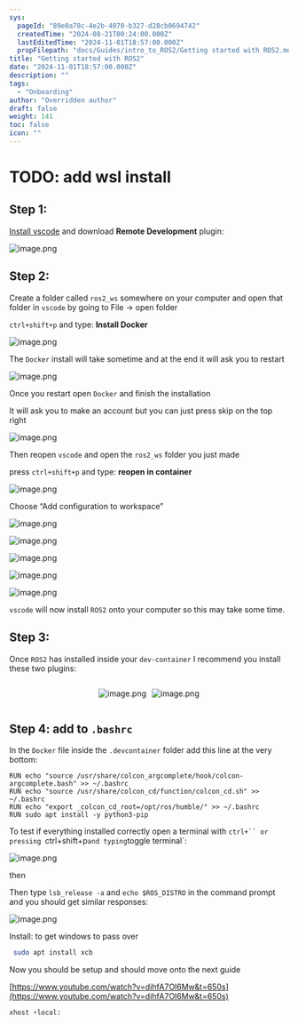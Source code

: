 ```yaml
---
sys:
  pageId: "89e0a78c-4e2b-4070-b327-d28cb0694742"
  createdTime: "2024-08-21T00:24:00.000Z"
  lastEditedTime: "2024-11-01T18:57:00.000Z"
  propFilepath: "docs/Guides/intro_to_ROS2/Getting started with ROS2.md"
title: "Getting started with ROS2"
date: "2024-11-01T18:57:00.000Z"
description: ""
tags:
  - "Onboarding"
author: "Overridden author"
draft: false
weight: 141
toc: false
icon: ""
---
```


# TODO: add wsl install

## Step 1:

[Install vscode](https://code.visualstudio.com/download) and download **Remote Development** plugin:

![image.png](https://prod-files-secure.s3.us-west-2.amazonaws.com/d518164a-d88e-44d1-a4ee-3adb3bd8bce0/efb52993-1881-4a40-b95e-6f020334f022/image.png?X-Amz-Algorithm=AWS4-HMAC-SHA256&X-Amz-Content-Sha256=UNSIGNED-PAYLOAD&X-Amz-Credential=ASIAZI2LB4667BCGRUJK%2F20250307%2Fus-west-2%2Fs3%2Faws4_request&X-Amz-Date=20250307T061135Z&X-Amz-Expires=3600&X-Amz-Security-Token=IQoJb3JpZ2luX2VjEPb%2F%2F%2F%2F%2F%2F%2F%2F%2F%2FwEaCXVzLXdlc3QtMiJIMEYCIQCDcneHxQx224Zuiwtw%2Fci9lK1jijnXsX95%2F4vhHVfOlQIhANbkof50n%2BF65w7cNCeUOEqWu4YfcYNtwoTuykpLfvGiKv8DCD8QABoMNjM3NDIzMTgzODA1Igxtgbd4ZxgEBE7nUvsq3APYGndWJi%2F%2F3U80OzKEw54RGX99YW%2FsYEBo9RlwM4aW6XmK79yRBDwZCTdZGHy6xYiipkd4RNibalilOLP8X3aEA2d6Gm867K0FUYVo9fZWgc5y%2FPfxo%2B3E2Xg0DfLUqUMC5LuHByAEvk2uGObmqeM19ZvP3%2BeX7bSNMNjklNcTIB1U0g9QR%2Bzpy%2BEZMXTbHJqCanK6XrL616BYWHV%2BThBjblsuwCHD5z2pnTm3%2FSJxjOAhuYU44bt3R1M9GbRMQ58o0Sa0pUWJdLLt8TqKDspcO0HvQ%2FGwNYFz7dBZqiCGu%2FlueSUCewm7TUolYrAQTRsBRoVdMvxqMpH7%2B2Yhy3q2QOB2c0UDm48TefkDQAvXdLbGxLOI1vcfohmnuTlu51YfcVr8fma%2FZT4ERxeBgHZ40uDgnoLiCDBgQWR%2BAeWDMY1O8Nfs5YGIQ6j1rPQaCjRqWh0y%2FeIH1ge34uKjykUkWYB0RtAqnvlHjEltM9W06dC19ZRQR6IguawfreMNJASLMH5sLhfLf2qblW07OnCiv1P0uZr6ScVc4xPjgVSjgnKA%2BHGL5EjxoVdQam88Gbpv9cBNgvhGq5QMJ4Lo09NUrB6LxWThnKCgDt3ODGaycRcImjVZa0DZZ4YWLTD5hqq%2BBjqkAVZRhQ2eDZ%2BexyXI3Ar4A8HuguVTB4f%2BaTFHl5vKnZ5HVBgYMwab0swEWZxvBEA7OVoqlVJAON5GyqDpO0%2BzmHZ3AJ%2BKNzfKNnlcj3ue489IqfVM7fHrzyToPKemsL6EdF%2FrQYhILwOLmH%2BU7podynwfYqp0XSWw%2FD3hesPFH31WnEhuyk0BpqO0XnKfyjjgCtBw6kDu2zh%2FaitcQKh528eP%2Bf0I&X-Amz-Signature=4de4fcc9ee4a368558afc814a6f387178c9d32f657dd7226e321aa876fd45903&X-Amz-SignedHeaders=host&x-id=GetObject)

## Step 2:

Create a folder called `ros2_ws` somewhere on your computer and open that folder in `vscode` by going to File → open folder 

`ctrl+shift+p` and type: **Install Docker**

![image.png](https://prod-files-secure.s3.us-west-2.amazonaws.com/d518164a-d88e-44d1-a4ee-3adb3bd8bce0/2269dc0e-1cd5-47ff-bceb-c04ad9b2eab0/image.png?X-Amz-Algorithm=AWS4-HMAC-SHA256&X-Amz-Content-Sha256=UNSIGNED-PAYLOAD&X-Amz-Credential=ASIAZI2LB4667BCGRUJK%2F20250307%2Fus-west-2%2Fs3%2Faws4_request&X-Amz-Date=20250307T061135Z&X-Amz-Expires=3600&X-Amz-Security-Token=IQoJb3JpZ2luX2VjEPb%2F%2F%2F%2F%2F%2F%2F%2F%2F%2FwEaCXVzLXdlc3QtMiJIMEYCIQCDcneHxQx224Zuiwtw%2Fci9lK1jijnXsX95%2F4vhHVfOlQIhANbkof50n%2BF65w7cNCeUOEqWu4YfcYNtwoTuykpLfvGiKv8DCD8QABoMNjM3NDIzMTgzODA1Igxtgbd4ZxgEBE7nUvsq3APYGndWJi%2F%2F3U80OzKEw54RGX99YW%2FsYEBo9RlwM4aW6XmK79yRBDwZCTdZGHy6xYiipkd4RNibalilOLP8X3aEA2d6Gm867K0FUYVo9fZWgc5y%2FPfxo%2B3E2Xg0DfLUqUMC5LuHByAEvk2uGObmqeM19ZvP3%2BeX7bSNMNjklNcTIB1U0g9QR%2Bzpy%2BEZMXTbHJqCanK6XrL616BYWHV%2BThBjblsuwCHD5z2pnTm3%2FSJxjOAhuYU44bt3R1M9GbRMQ58o0Sa0pUWJdLLt8TqKDspcO0HvQ%2FGwNYFz7dBZqiCGu%2FlueSUCewm7TUolYrAQTRsBRoVdMvxqMpH7%2B2Yhy3q2QOB2c0UDm48TefkDQAvXdLbGxLOI1vcfohmnuTlu51YfcVr8fma%2FZT4ERxeBgHZ40uDgnoLiCDBgQWR%2BAeWDMY1O8Nfs5YGIQ6j1rPQaCjRqWh0y%2FeIH1ge34uKjykUkWYB0RtAqnvlHjEltM9W06dC19ZRQR6IguawfreMNJASLMH5sLhfLf2qblW07OnCiv1P0uZr6ScVc4xPjgVSjgnKA%2BHGL5EjxoVdQam88Gbpv9cBNgvhGq5QMJ4Lo09NUrB6LxWThnKCgDt3ODGaycRcImjVZa0DZZ4YWLTD5hqq%2BBjqkAVZRhQ2eDZ%2BexyXI3Ar4A8HuguVTB4f%2BaTFHl5vKnZ5HVBgYMwab0swEWZxvBEA7OVoqlVJAON5GyqDpO0%2BzmHZ3AJ%2BKNzfKNnlcj3ue489IqfVM7fHrzyToPKemsL6EdF%2FrQYhILwOLmH%2BU7podynwfYqp0XSWw%2FD3hesPFH31WnEhuyk0BpqO0XnKfyjjgCtBw6kDu2zh%2FaitcQKh528eP%2Bf0I&X-Amz-Signature=4ef075fc82b1f3b01d85f63bcd68c9a21cf88df876d51dba4dee1f8e1c71f6df&X-Amz-SignedHeaders=host&x-id=GetObject)

The `Docker` install will take sometime and at the end it will ask you to restart

![image.png](https://prod-files-secure.s3.us-west-2.amazonaws.com/d518164a-d88e-44d1-a4ee-3adb3bd8bce0/ed233f78-be33-4b1f-b89c-9c346c0e961e/image.png?X-Amz-Algorithm=AWS4-HMAC-SHA256&X-Amz-Content-Sha256=UNSIGNED-PAYLOAD&X-Amz-Credential=ASIAZI2LB4667BCGRUJK%2F20250307%2Fus-west-2%2Fs3%2Faws4_request&X-Amz-Date=20250307T061135Z&X-Amz-Expires=3600&X-Amz-Security-Token=IQoJb3JpZ2luX2VjEPb%2F%2F%2F%2F%2F%2F%2F%2F%2F%2FwEaCXVzLXdlc3QtMiJIMEYCIQCDcneHxQx224Zuiwtw%2Fci9lK1jijnXsX95%2F4vhHVfOlQIhANbkof50n%2BF65w7cNCeUOEqWu4YfcYNtwoTuykpLfvGiKv8DCD8QABoMNjM3NDIzMTgzODA1Igxtgbd4ZxgEBE7nUvsq3APYGndWJi%2F%2F3U80OzKEw54RGX99YW%2FsYEBo9RlwM4aW6XmK79yRBDwZCTdZGHy6xYiipkd4RNibalilOLP8X3aEA2d6Gm867K0FUYVo9fZWgc5y%2FPfxo%2B3E2Xg0DfLUqUMC5LuHByAEvk2uGObmqeM19ZvP3%2BeX7bSNMNjklNcTIB1U0g9QR%2Bzpy%2BEZMXTbHJqCanK6XrL616BYWHV%2BThBjblsuwCHD5z2pnTm3%2FSJxjOAhuYU44bt3R1M9GbRMQ58o0Sa0pUWJdLLt8TqKDspcO0HvQ%2FGwNYFz7dBZqiCGu%2FlueSUCewm7TUolYrAQTRsBRoVdMvxqMpH7%2B2Yhy3q2QOB2c0UDm48TefkDQAvXdLbGxLOI1vcfohmnuTlu51YfcVr8fma%2FZT4ERxeBgHZ40uDgnoLiCDBgQWR%2BAeWDMY1O8Nfs5YGIQ6j1rPQaCjRqWh0y%2FeIH1ge34uKjykUkWYB0RtAqnvlHjEltM9W06dC19ZRQR6IguawfreMNJASLMH5sLhfLf2qblW07OnCiv1P0uZr6ScVc4xPjgVSjgnKA%2BHGL5EjxoVdQam88Gbpv9cBNgvhGq5QMJ4Lo09NUrB6LxWThnKCgDt3ODGaycRcImjVZa0DZZ4YWLTD5hqq%2BBjqkAVZRhQ2eDZ%2BexyXI3Ar4A8HuguVTB4f%2BaTFHl5vKnZ5HVBgYMwab0swEWZxvBEA7OVoqlVJAON5GyqDpO0%2BzmHZ3AJ%2BKNzfKNnlcj3ue489IqfVM7fHrzyToPKemsL6EdF%2FrQYhILwOLmH%2BU7podynwfYqp0XSWw%2FD3hesPFH31WnEhuyk0BpqO0XnKfyjjgCtBw6kDu2zh%2FaitcQKh528eP%2Bf0I&X-Amz-Signature=f93cd0959dfe4be24b85da90847ec5ac39e1be46113ce50c74b77445e31a082c&X-Amz-SignedHeaders=host&x-id=GetObject)

Once you restart open `Docker` and finish the installation

It will ask you to make an account but you can just press skip on the top right

![image.png](https://prod-files-secure.s3.us-west-2.amazonaws.com/d518164a-d88e-44d1-a4ee-3adb3bd8bce0/21010ad9-1659-4fd9-9f59-9932a09b2a3d/image.png?X-Amz-Algorithm=AWS4-HMAC-SHA256&X-Amz-Content-Sha256=UNSIGNED-PAYLOAD&X-Amz-Credential=ASIAZI2LB4667BCGRUJK%2F20250307%2Fus-west-2%2Fs3%2Faws4_request&X-Amz-Date=20250307T061135Z&X-Amz-Expires=3600&X-Amz-Security-Token=IQoJb3JpZ2luX2VjEPb%2F%2F%2F%2F%2F%2F%2F%2F%2F%2FwEaCXVzLXdlc3QtMiJIMEYCIQCDcneHxQx224Zuiwtw%2Fci9lK1jijnXsX95%2F4vhHVfOlQIhANbkof50n%2BF65w7cNCeUOEqWu4YfcYNtwoTuykpLfvGiKv8DCD8QABoMNjM3NDIzMTgzODA1Igxtgbd4ZxgEBE7nUvsq3APYGndWJi%2F%2F3U80OzKEw54RGX99YW%2FsYEBo9RlwM4aW6XmK79yRBDwZCTdZGHy6xYiipkd4RNibalilOLP8X3aEA2d6Gm867K0FUYVo9fZWgc5y%2FPfxo%2B3E2Xg0DfLUqUMC5LuHByAEvk2uGObmqeM19ZvP3%2BeX7bSNMNjklNcTIB1U0g9QR%2Bzpy%2BEZMXTbHJqCanK6XrL616BYWHV%2BThBjblsuwCHD5z2pnTm3%2FSJxjOAhuYU44bt3R1M9GbRMQ58o0Sa0pUWJdLLt8TqKDspcO0HvQ%2FGwNYFz7dBZqiCGu%2FlueSUCewm7TUolYrAQTRsBRoVdMvxqMpH7%2B2Yhy3q2QOB2c0UDm48TefkDQAvXdLbGxLOI1vcfohmnuTlu51YfcVr8fma%2FZT4ERxeBgHZ40uDgnoLiCDBgQWR%2BAeWDMY1O8Nfs5YGIQ6j1rPQaCjRqWh0y%2FeIH1ge34uKjykUkWYB0RtAqnvlHjEltM9W06dC19ZRQR6IguawfreMNJASLMH5sLhfLf2qblW07OnCiv1P0uZr6ScVc4xPjgVSjgnKA%2BHGL5EjxoVdQam88Gbpv9cBNgvhGq5QMJ4Lo09NUrB6LxWThnKCgDt3ODGaycRcImjVZa0DZZ4YWLTD5hqq%2BBjqkAVZRhQ2eDZ%2BexyXI3Ar4A8HuguVTB4f%2BaTFHl5vKnZ5HVBgYMwab0swEWZxvBEA7OVoqlVJAON5GyqDpO0%2BzmHZ3AJ%2BKNzfKNnlcj3ue489IqfVM7fHrzyToPKemsL6EdF%2FrQYhILwOLmH%2BU7podynwfYqp0XSWw%2FD3hesPFH31WnEhuyk0BpqO0XnKfyjjgCtBw6kDu2zh%2FaitcQKh528eP%2Bf0I&X-Amz-Signature=94ed74046fd275c86486fefb4355d7d63087537f21fe6f160c31ff6ddfc57360&X-Amz-SignedHeaders=host&x-id=GetObject)

Then reopen `vscode` and open the `ros2_ws` folder you just made

press `ctrl+shift+p` and type: **reopen in container**

![image.png](https://prod-files-secure.s3.us-west-2.amazonaws.com/d518164a-d88e-44d1-a4ee-3adb3bd8bce0/4e93b8c2-41ad-488c-8095-c74205196118/image.png?X-Amz-Algorithm=AWS4-HMAC-SHA256&X-Amz-Content-Sha256=UNSIGNED-PAYLOAD&X-Amz-Credential=ASIAZI2LB4667BCGRUJK%2F20250307%2Fus-west-2%2Fs3%2Faws4_request&X-Amz-Date=20250307T061135Z&X-Amz-Expires=3600&X-Amz-Security-Token=IQoJb3JpZ2luX2VjEPb%2F%2F%2F%2F%2F%2F%2F%2F%2F%2FwEaCXVzLXdlc3QtMiJIMEYCIQCDcneHxQx224Zuiwtw%2Fci9lK1jijnXsX95%2F4vhHVfOlQIhANbkof50n%2BF65w7cNCeUOEqWu4YfcYNtwoTuykpLfvGiKv8DCD8QABoMNjM3NDIzMTgzODA1Igxtgbd4ZxgEBE7nUvsq3APYGndWJi%2F%2F3U80OzKEw54RGX99YW%2FsYEBo9RlwM4aW6XmK79yRBDwZCTdZGHy6xYiipkd4RNibalilOLP8X3aEA2d6Gm867K0FUYVo9fZWgc5y%2FPfxo%2B3E2Xg0DfLUqUMC5LuHByAEvk2uGObmqeM19ZvP3%2BeX7bSNMNjklNcTIB1U0g9QR%2Bzpy%2BEZMXTbHJqCanK6XrL616BYWHV%2BThBjblsuwCHD5z2pnTm3%2FSJxjOAhuYU44bt3R1M9GbRMQ58o0Sa0pUWJdLLt8TqKDspcO0HvQ%2FGwNYFz7dBZqiCGu%2FlueSUCewm7TUolYrAQTRsBRoVdMvxqMpH7%2B2Yhy3q2QOB2c0UDm48TefkDQAvXdLbGxLOI1vcfohmnuTlu51YfcVr8fma%2FZT4ERxeBgHZ40uDgnoLiCDBgQWR%2BAeWDMY1O8Nfs5YGIQ6j1rPQaCjRqWh0y%2FeIH1ge34uKjykUkWYB0RtAqnvlHjEltM9W06dC19ZRQR6IguawfreMNJASLMH5sLhfLf2qblW07OnCiv1P0uZr6ScVc4xPjgVSjgnKA%2BHGL5EjxoVdQam88Gbpv9cBNgvhGq5QMJ4Lo09NUrB6LxWThnKCgDt3ODGaycRcImjVZa0DZZ4YWLTD5hqq%2BBjqkAVZRhQ2eDZ%2BexyXI3Ar4A8HuguVTB4f%2BaTFHl5vKnZ5HVBgYMwab0swEWZxvBEA7OVoqlVJAON5GyqDpO0%2BzmHZ3AJ%2BKNzfKNnlcj3ue489IqfVM7fHrzyToPKemsL6EdF%2FrQYhILwOLmH%2BU7podynwfYqp0XSWw%2FD3hesPFH31WnEhuyk0BpqO0XnKfyjjgCtBw6kDu2zh%2FaitcQKh528eP%2Bf0I&X-Amz-Signature=f917272d3618139b21b19f849a7ab9b8e0900e0924475dbf7170d540e5d76b37&X-Amz-SignedHeaders=host&x-id=GetObject)

Choose “Add configuration to workspace”

![image.png](https://prod-files-secure.s3.us-west-2.amazonaws.com/d518164a-d88e-44d1-a4ee-3adb3bd8bce0/9560b282-5060-4989-ba37-97e7b2c22476/image.png?X-Amz-Algorithm=AWS4-HMAC-SHA256&X-Amz-Content-Sha256=UNSIGNED-PAYLOAD&X-Amz-Credential=ASIAZI2LB4667BCGRUJK%2F20250307%2Fus-west-2%2Fs3%2Faws4_request&X-Amz-Date=20250307T061135Z&X-Amz-Expires=3600&X-Amz-Security-Token=IQoJb3JpZ2luX2VjEPb%2F%2F%2F%2F%2F%2F%2F%2F%2F%2FwEaCXVzLXdlc3QtMiJIMEYCIQCDcneHxQx224Zuiwtw%2Fci9lK1jijnXsX95%2F4vhHVfOlQIhANbkof50n%2BF65w7cNCeUOEqWu4YfcYNtwoTuykpLfvGiKv8DCD8QABoMNjM3NDIzMTgzODA1Igxtgbd4ZxgEBE7nUvsq3APYGndWJi%2F%2F3U80OzKEw54RGX99YW%2FsYEBo9RlwM4aW6XmK79yRBDwZCTdZGHy6xYiipkd4RNibalilOLP8X3aEA2d6Gm867K0FUYVo9fZWgc5y%2FPfxo%2B3E2Xg0DfLUqUMC5LuHByAEvk2uGObmqeM19ZvP3%2BeX7bSNMNjklNcTIB1U0g9QR%2Bzpy%2BEZMXTbHJqCanK6XrL616BYWHV%2BThBjblsuwCHD5z2pnTm3%2FSJxjOAhuYU44bt3R1M9GbRMQ58o0Sa0pUWJdLLt8TqKDspcO0HvQ%2FGwNYFz7dBZqiCGu%2FlueSUCewm7TUolYrAQTRsBRoVdMvxqMpH7%2B2Yhy3q2QOB2c0UDm48TefkDQAvXdLbGxLOI1vcfohmnuTlu51YfcVr8fma%2FZT4ERxeBgHZ40uDgnoLiCDBgQWR%2BAeWDMY1O8Nfs5YGIQ6j1rPQaCjRqWh0y%2FeIH1ge34uKjykUkWYB0RtAqnvlHjEltM9W06dC19ZRQR6IguawfreMNJASLMH5sLhfLf2qblW07OnCiv1P0uZr6ScVc4xPjgVSjgnKA%2BHGL5EjxoVdQam88Gbpv9cBNgvhGq5QMJ4Lo09NUrB6LxWThnKCgDt3ODGaycRcImjVZa0DZZ4YWLTD5hqq%2BBjqkAVZRhQ2eDZ%2BexyXI3Ar4A8HuguVTB4f%2BaTFHl5vKnZ5HVBgYMwab0swEWZxvBEA7OVoqlVJAON5GyqDpO0%2BzmHZ3AJ%2BKNzfKNnlcj3ue489IqfVM7fHrzyToPKemsL6EdF%2FrQYhILwOLmH%2BU7podynwfYqp0XSWw%2FD3hesPFH31WnEhuyk0BpqO0XnKfyjjgCtBw6kDu2zh%2FaitcQKh528eP%2Bf0I&X-Amz-Signature=613bef3f8d7f65f75dabf1d5f3c974c3f32ec4da35df2e9a20c0d0f5f2900601&X-Amz-SignedHeaders=host&x-id=GetObject)

![image.png](https://prod-files-secure.s3.us-west-2.amazonaws.com/d518164a-d88e-44d1-a4ee-3adb3bd8bce0/2ee63f81-886b-48e8-a553-dc6e5eac99e4/image.png?X-Amz-Algorithm=AWS4-HMAC-SHA256&X-Amz-Content-Sha256=UNSIGNED-PAYLOAD&X-Amz-Credential=ASIAZI2LB4667BCGRUJK%2F20250307%2Fus-west-2%2Fs3%2Faws4_request&X-Amz-Date=20250307T061135Z&X-Amz-Expires=3600&X-Amz-Security-Token=IQoJb3JpZ2luX2VjEPb%2F%2F%2F%2F%2F%2F%2F%2F%2F%2FwEaCXVzLXdlc3QtMiJIMEYCIQCDcneHxQx224Zuiwtw%2Fci9lK1jijnXsX95%2F4vhHVfOlQIhANbkof50n%2BF65w7cNCeUOEqWu4YfcYNtwoTuykpLfvGiKv8DCD8QABoMNjM3NDIzMTgzODA1Igxtgbd4ZxgEBE7nUvsq3APYGndWJi%2F%2F3U80OzKEw54RGX99YW%2FsYEBo9RlwM4aW6XmK79yRBDwZCTdZGHy6xYiipkd4RNibalilOLP8X3aEA2d6Gm867K0FUYVo9fZWgc5y%2FPfxo%2B3E2Xg0DfLUqUMC5LuHByAEvk2uGObmqeM19ZvP3%2BeX7bSNMNjklNcTIB1U0g9QR%2Bzpy%2BEZMXTbHJqCanK6XrL616BYWHV%2BThBjblsuwCHD5z2pnTm3%2FSJxjOAhuYU44bt3R1M9GbRMQ58o0Sa0pUWJdLLt8TqKDspcO0HvQ%2FGwNYFz7dBZqiCGu%2FlueSUCewm7TUolYrAQTRsBRoVdMvxqMpH7%2B2Yhy3q2QOB2c0UDm48TefkDQAvXdLbGxLOI1vcfohmnuTlu51YfcVr8fma%2FZT4ERxeBgHZ40uDgnoLiCDBgQWR%2BAeWDMY1O8Nfs5YGIQ6j1rPQaCjRqWh0y%2FeIH1ge34uKjykUkWYB0RtAqnvlHjEltM9W06dC19ZRQR6IguawfreMNJASLMH5sLhfLf2qblW07OnCiv1P0uZr6ScVc4xPjgVSjgnKA%2BHGL5EjxoVdQam88Gbpv9cBNgvhGq5QMJ4Lo09NUrB6LxWThnKCgDt3ODGaycRcImjVZa0DZZ4YWLTD5hqq%2BBjqkAVZRhQ2eDZ%2BexyXI3Ar4A8HuguVTB4f%2BaTFHl5vKnZ5HVBgYMwab0swEWZxvBEA7OVoqlVJAON5GyqDpO0%2BzmHZ3AJ%2BKNzfKNnlcj3ue489IqfVM7fHrzyToPKemsL6EdF%2FrQYhILwOLmH%2BU7podynwfYqp0XSWw%2FD3hesPFH31WnEhuyk0BpqO0XnKfyjjgCtBw6kDu2zh%2FaitcQKh528eP%2Bf0I&X-Amz-Signature=8637e8c3a756435b176b8bd1a5a84923aba372657c24693c9f0cecbc01384777&X-Amz-SignedHeaders=host&x-id=GetObject)

![image.png](https://prod-files-secure.s3.us-west-2.amazonaws.com/d518164a-d88e-44d1-a4ee-3adb3bd8bce0/ae1580b2-b048-407e-aed9-b584224a7a04/image.png?X-Amz-Algorithm=AWS4-HMAC-SHA256&X-Amz-Content-Sha256=UNSIGNED-PAYLOAD&X-Amz-Credential=ASIAZI2LB4667BCGRUJK%2F20250307%2Fus-west-2%2Fs3%2Faws4_request&X-Amz-Date=20250307T061135Z&X-Amz-Expires=3600&X-Amz-Security-Token=IQoJb3JpZ2luX2VjEPb%2F%2F%2F%2F%2F%2F%2F%2F%2F%2FwEaCXVzLXdlc3QtMiJIMEYCIQCDcneHxQx224Zuiwtw%2Fci9lK1jijnXsX95%2F4vhHVfOlQIhANbkof50n%2BF65w7cNCeUOEqWu4YfcYNtwoTuykpLfvGiKv8DCD8QABoMNjM3NDIzMTgzODA1Igxtgbd4ZxgEBE7nUvsq3APYGndWJi%2F%2F3U80OzKEw54RGX99YW%2FsYEBo9RlwM4aW6XmK79yRBDwZCTdZGHy6xYiipkd4RNibalilOLP8X3aEA2d6Gm867K0FUYVo9fZWgc5y%2FPfxo%2B3E2Xg0DfLUqUMC5LuHByAEvk2uGObmqeM19ZvP3%2BeX7bSNMNjklNcTIB1U0g9QR%2Bzpy%2BEZMXTbHJqCanK6XrL616BYWHV%2BThBjblsuwCHD5z2pnTm3%2FSJxjOAhuYU44bt3R1M9GbRMQ58o0Sa0pUWJdLLt8TqKDspcO0HvQ%2FGwNYFz7dBZqiCGu%2FlueSUCewm7TUolYrAQTRsBRoVdMvxqMpH7%2B2Yhy3q2QOB2c0UDm48TefkDQAvXdLbGxLOI1vcfohmnuTlu51YfcVr8fma%2FZT4ERxeBgHZ40uDgnoLiCDBgQWR%2BAeWDMY1O8Nfs5YGIQ6j1rPQaCjRqWh0y%2FeIH1ge34uKjykUkWYB0RtAqnvlHjEltM9W06dC19ZRQR6IguawfreMNJASLMH5sLhfLf2qblW07OnCiv1P0uZr6ScVc4xPjgVSjgnKA%2BHGL5EjxoVdQam88Gbpv9cBNgvhGq5QMJ4Lo09NUrB6LxWThnKCgDt3ODGaycRcImjVZa0DZZ4YWLTD5hqq%2BBjqkAVZRhQ2eDZ%2BexyXI3Ar4A8HuguVTB4f%2BaTFHl5vKnZ5HVBgYMwab0swEWZxvBEA7OVoqlVJAON5GyqDpO0%2BzmHZ3AJ%2BKNzfKNnlcj3ue489IqfVM7fHrzyToPKemsL6EdF%2FrQYhILwOLmH%2BU7podynwfYqp0XSWw%2FD3hesPFH31WnEhuyk0BpqO0XnKfyjjgCtBw6kDu2zh%2FaitcQKh528eP%2Bf0I&X-Amz-Signature=76896f913d856d3064a163591a61f38bef38601bec60b47afa375f38adcff248&X-Amz-SignedHeaders=host&x-id=GetObject)

![image.png](https://prod-files-secure.s3.us-west-2.amazonaws.com/d518164a-d88e-44d1-a4ee-3adb3bd8bce0/53255b28-f75e-430f-b9e3-c0ac8577e42b/image.png?X-Amz-Algorithm=AWS4-HMAC-SHA256&X-Amz-Content-Sha256=UNSIGNED-PAYLOAD&X-Amz-Credential=ASIAZI2LB4667BCGRUJK%2F20250307%2Fus-west-2%2Fs3%2Faws4_request&X-Amz-Date=20250307T061135Z&X-Amz-Expires=3600&X-Amz-Security-Token=IQoJb3JpZ2luX2VjEPb%2F%2F%2F%2F%2F%2F%2F%2F%2F%2FwEaCXVzLXdlc3QtMiJIMEYCIQCDcneHxQx224Zuiwtw%2Fci9lK1jijnXsX95%2F4vhHVfOlQIhANbkof50n%2BF65w7cNCeUOEqWu4YfcYNtwoTuykpLfvGiKv8DCD8QABoMNjM3NDIzMTgzODA1Igxtgbd4ZxgEBE7nUvsq3APYGndWJi%2F%2F3U80OzKEw54RGX99YW%2FsYEBo9RlwM4aW6XmK79yRBDwZCTdZGHy6xYiipkd4RNibalilOLP8X3aEA2d6Gm867K0FUYVo9fZWgc5y%2FPfxo%2B3E2Xg0DfLUqUMC5LuHByAEvk2uGObmqeM19ZvP3%2BeX7bSNMNjklNcTIB1U0g9QR%2Bzpy%2BEZMXTbHJqCanK6XrL616BYWHV%2BThBjblsuwCHD5z2pnTm3%2FSJxjOAhuYU44bt3R1M9GbRMQ58o0Sa0pUWJdLLt8TqKDspcO0HvQ%2FGwNYFz7dBZqiCGu%2FlueSUCewm7TUolYrAQTRsBRoVdMvxqMpH7%2B2Yhy3q2QOB2c0UDm48TefkDQAvXdLbGxLOI1vcfohmnuTlu51YfcVr8fma%2FZT4ERxeBgHZ40uDgnoLiCDBgQWR%2BAeWDMY1O8Nfs5YGIQ6j1rPQaCjRqWh0y%2FeIH1ge34uKjykUkWYB0RtAqnvlHjEltM9W06dC19ZRQR6IguawfreMNJASLMH5sLhfLf2qblW07OnCiv1P0uZr6ScVc4xPjgVSjgnKA%2BHGL5EjxoVdQam88Gbpv9cBNgvhGq5QMJ4Lo09NUrB6LxWThnKCgDt3ODGaycRcImjVZa0DZZ4YWLTD5hqq%2BBjqkAVZRhQ2eDZ%2BexyXI3Ar4A8HuguVTB4f%2BaTFHl5vKnZ5HVBgYMwab0swEWZxvBEA7OVoqlVJAON5GyqDpO0%2BzmHZ3AJ%2BKNzfKNnlcj3ue489IqfVM7fHrzyToPKemsL6EdF%2FrQYhILwOLmH%2BU7podynwfYqp0XSWw%2FD3hesPFH31WnEhuyk0BpqO0XnKfyjjgCtBw6kDu2zh%2FaitcQKh528eP%2Bf0I&X-Amz-Signature=33fa711a6f4e8183b8eb767173cc2a70fd80ff428d78fc0b55429bd048f3fc3b&X-Amz-SignedHeaders=host&x-id=GetObject)

![image.png](https://prod-files-secure.s3.us-west-2.amazonaws.com/d518164a-d88e-44d1-a4ee-3adb3bd8bce0/7c562767-5af9-4ffb-97d1-327bcdf4ee00/image.png?X-Amz-Algorithm=AWS4-HMAC-SHA256&X-Amz-Content-Sha256=UNSIGNED-PAYLOAD&X-Amz-Credential=ASIAZI2LB4667BCGRUJK%2F20250307%2Fus-west-2%2Fs3%2Faws4_request&X-Amz-Date=20250307T061135Z&X-Amz-Expires=3600&X-Amz-Security-Token=IQoJb3JpZ2luX2VjEPb%2F%2F%2F%2F%2F%2F%2F%2F%2F%2FwEaCXVzLXdlc3QtMiJIMEYCIQCDcneHxQx224Zuiwtw%2Fci9lK1jijnXsX95%2F4vhHVfOlQIhANbkof50n%2BF65w7cNCeUOEqWu4YfcYNtwoTuykpLfvGiKv8DCD8QABoMNjM3NDIzMTgzODA1Igxtgbd4ZxgEBE7nUvsq3APYGndWJi%2F%2F3U80OzKEw54RGX99YW%2FsYEBo9RlwM4aW6XmK79yRBDwZCTdZGHy6xYiipkd4RNibalilOLP8X3aEA2d6Gm867K0FUYVo9fZWgc5y%2FPfxo%2B3E2Xg0DfLUqUMC5LuHByAEvk2uGObmqeM19ZvP3%2BeX7bSNMNjklNcTIB1U0g9QR%2Bzpy%2BEZMXTbHJqCanK6XrL616BYWHV%2BThBjblsuwCHD5z2pnTm3%2FSJxjOAhuYU44bt3R1M9GbRMQ58o0Sa0pUWJdLLt8TqKDspcO0HvQ%2FGwNYFz7dBZqiCGu%2FlueSUCewm7TUolYrAQTRsBRoVdMvxqMpH7%2B2Yhy3q2QOB2c0UDm48TefkDQAvXdLbGxLOI1vcfohmnuTlu51YfcVr8fma%2FZT4ERxeBgHZ40uDgnoLiCDBgQWR%2BAeWDMY1O8Nfs5YGIQ6j1rPQaCjRqWh0y%2FeIH1ge34uKjykUkWYB0RtAqnvlHjEltM9W06dC19ZRQR6IguawfreMNJASLMH5sLhfLf2qblW07OnCiv1P0uZr6ScVc4xPjgVSjgnKA%2BHGL5EjxoVdQam88Gbpv9cBNgvhGq5QMJ4Lo09NUrB6LxWThnKCgDt3ODGaycRcImjVZa0DZZ4YWLTD5hqq%2BBjqkAVZRhQ2eDZ%2BexyXI3Ar4A8HuguVTB4f%2BaTFHl5vKnZ5HVBgYMwab0swEWZxvBEA7OVoqlVJAON5GyqDpO0%2BzmHZ3AJ%2BKNzfKNnlcj3ue489IqfVM7fHrzyToPKemsL6EdF%2FrQYhILwOLmH%2BU7podynwfYqp0XSWw%2FD3hesPFH31WnEhuyk0BpqO0XnKfyjjgCtBw6kDu2zh%2FaitcQKh528eP%2Bf0I&X-Amz-Signature=a813c3fb6afd48d3d4b4323b4974042a16e21499022eac1fc17515325b84d643&X-Amz-SignedHeaders=host&x-id=GetObject)

`vscode` will now install `ROS2` onto your computer so this may take some time.

## Step 3:

Once `ROS2` has installed inside your `dev-container` I recommend you install these two plugins:

<div style="display: flex;flex-direction: row; column-gap:10px; max-width: 630px;justify-content: center;">
<div>

![image.png](https://prod-files-secure.s3.us-west-2.amazonaws.com/d518164a-d88e-44d1-a4ee-3adb3bd8bce0/3fc3d550-5a54-4ba1-ba6b-faa01cdb7369/image.png?X-Amz-Algorithm=AWS4-HMAC-SHA256&X-Amz-Content-Sha256=UNSIGNED-PAYLOAD&X-Amz-Credential=ASIAZI2LB4662SGXIHOL%2F20250307%2Fus-west-2%2Fs3%2Faws4_request&X-Amz-Date=20250307T061139Z&X-Amz-Expires=3600&X-Amz-Security-Token=IQoJb3JpZ2luX2VjEPb%2F%2F%2F%2F%2F%2F%2F%2F%2F%2FwEaCXVzLXdlc3QtMiJIMEYCIQCDBU6oCartFFOPKCVYREzomjYuF2Jm1aCTuRG8BYGM0wIhALeLDtZSYROW5HaMAoAJZzX7CtW1AXRLoRozuBHLVc04Kv8DCD8QABoMNjM3NDIzMTgzODA1Igxe%2FDDqDKzvxPGMKqcq3ANan%2BrbUQRG3k8ITqgIbaz8AMjn5eVaRHcoUKFi4CijYU3bJC%2F7ECuIyFiOofVBtF%2FDwFu90QTrkO%2Bg%2FvzMd1aZEwL0eQzyodkPzl6gAkmf%2BLP3gRRfircULLSHI2PE%2FHqNBVOnNE9zQPi7nYl%2F8jwin%2Bg850hRgwe0ZryRSeVVSIx2HWrH%2BLTXM%2FHct1yVH%2Bq8H7a%2BlT%2BlUX11rG6Q4YO%2BxrFJM7LE85I64t2L4yP%2BaHOOTNFl2tRnsQtSmPkTwBQD%2FNMFq3TRnp3Hxr8i0J0J3fHeR16C8pxKVAgWUm1O2gA5BT9%2BmMB3hlHza6iDc%2FqaFjUIlVIyLKPoNxKbOeppG3atKgZIke2EQoxNaqLuaSmrCj9XUCeVGwGtYPvZu4rcii0C6wW7yiLN5dV9U%2Fx9shTMxJLrvBW5PXWZ50i%2BOlaoSYm7%2FCNlz0H04F2S8ppHVBSJvYVqgqYuEQ4oAbSvXzEooLw2FFhJd%2BGStOd4eXyauhIBz3jW%2FqfpPRuhReTXc4iWLNiL1ROSnW6DtnCeFw6vEOfL69DbreSY%2BhpQpEju1AB%2FMPFJT1%2BC2zHdZLjJjba9AzV2lM4Hl6yUFxojVaKJVHvZNfexjUX60rA8jYrAZKd9QaeNie5bXjCmh6q%2BBjqkAXbP0L2W7zcyl9YeuB0UGGyo1pYvfE%2Bj3JloqQS45DZLRCz9ribcIGXemhanxegaiwtprgY7vTjJ4CNto27SwBLRK771F9FHyY91NA7xBp4atpyuT4PajWQNJgya8fwXautHroOTmy%2Fa2dFGQhFWdpVlE373DpIJiaf9kEgMXmv9oWcYgTBsmw%2Bjbl8cwmkVVFIhs6u8pDKxRmOyCB0bcWyBxr0o&X-Amz-Signature=74d3987d2b129f36f9781798ebd834a029d4a2c1752248be79e311dbd07649f7&X-Amz-SignedHeaders=host&x-id=GetObject)

</div>
<div>

![image.png](https://prod-files-secure.s3.us-west-2.amazonaws.com/d518164a-d88e-44d1-a4ee-3adb3bd8bce0/d994cc66-13c2-4093-a5a3-f84cf4601a82/image.png?X-Amz-Algorithm=AWS4-HMAC-SHA256&X-Amz-Content-Sha256=UNSIGNED-PAYLOAD&X-Amz-Credential=ASIAZI2LB466RWG76EES%2F20250307%2Fus-west-2%2Fs3%2Faws4_request&X-Amz-Date=20250307T061140Z&X-Amz-Expires=3600&X-Amz-Security-Token=IQoJb3JpZ2luX2VjEPb%2F%2F%2F%2F%2F%2F%2F%2F%2F%2FwEaCXVzLXdlc3QtMiJHMEUCIGrUKNysbhWxNjyFRIRc2MmEI9uY%2BBI4lVbgJPqHSWntAiEAkOvi4biMTv5TkoIkKFb%2F8Y8T%2FmXXoAJ5fCnxg%2BTuAhQq%2FwMIPhAAGgw2Mzc0MjMxODM4MDUiDCk26tENrpReEG0KtSrcA5dZjanWW6rE4dh1oTco8dITEU8I2XM7M4hFMrtRFmeleGLVNWIDH8YTREo%2FQkmkdzbFeH92Udj2ANkQ3bal%2FuHBsu2PGNj9jxvBll19GepLuao34TGg6rjV%2BsYlOMdUT%2Bcx90akB85E6kk%2FIjemDZpU9fVxw8gU%2FWXsAqwTKXthZ1I5HJ%2F5Do8RMafZyEDVAvOB5WSTZ68%2FTV610SOaaN4usc0rYEdsQvjLyOqLRBF1QhYnLBBt81YRFkxUctQ%2F%2BmhiVMj5XO9Ynkcs8XfTwjGMYCCnUq2l5f%2B%2Fyoo00r%2Bnkf7e8eAgZC9APUoZ1pDti%2BjweTV9zDn88pNcqLkJjateCSCBoEi4fUyN5PwHwaMJby8XtHLiUzM2qNk%2Fm3GobBh%2B%2B%2BHDxyYl0gBE5jmmw0AXqjS1tyd%2Fd0Sk8rBk9HGrHheMkDbWNHu99Zv%2BrowvGObOyXiMEQuwx9vCudyyBpcYwDrMme34Ygun8bvqGB3G0POPP%2BaGGqFP5D8DIdn0oLTEJ8IyqVe2npkSZHpDKEWQVjDEShDLx%2FWvgRKFN4c4N7jdfeKkAUA1KBbX%2BWMC4DZ%2FLuCz4EEBxaj8rrA21A%2BChcbm3pbTUIyhJURdbESsyxlUoB4Sgao%2Fn6aRMJmHqr4GOqUBRJSqSNCL3w2zI%2FWiRrjs3TK%2Fqgzht8FaCJ1ZO0ecdG88pGChtfpLTdyo6j9twzZStOhOfd0C4DOuFxEJrqMIMx6omAKJQvSQxrdXJFZEnOF3MW4bfQLdIGxbGrw8z0uVqOlgrhkYmw0BPDacKO2qRCkyni%2F5dU%2BTrkWTMdCX1opzwdZ8D65jS2X1veccXuR%2FGHfV4%2FeysbMYvh0LOGtypWkBJOmK&X-Amz-Signature=632c72a11b7bcc94f20998b0912a1d520ad898146295205b81a17e68a2ecae50&X-Amz-SignedHeaders=host&x-id=GetObject)

</div>
</div>

## Step 4: add to `.bashrc`

In the `Docker` file inside the `.devcontainer` folder add this line at the very bottom: 

```docker
RUN echo "source /usr/share/colcon_argcomplete/hook/colcon-argcomplete.bash" >> ~/.bashrc
RUN echo "source /usr/share/colcon_cd/function/colcon_cd.sh" >> ~/.bashrc
RUN echo "export _colcon_cd_root=/opt/ros/humble/" >> ~/.bashrc
RUN sudo apt install -y python3-pip 
```

To test if everything installed correctly open a terminal with `ctrl+`` or pressing `ctrl+shift+p` and typing `toggle terminal`:

![image.png](https://prod-files-secure.s3.us-west-2.amazonaws.com/d518164a-d88e-44d1-a4ee-3adb3bd8bce0/6a4943d8-b04e-4c02-9a58-775f3384d1a5/image.png?X-Amz-Algorithm=AWS4-HMAC-SHA256&X-Amz-Content-Sha256=UNSIGNED-PAYLOAD&X-Amz-Credential=ASIAZI2LB4667BCGRUJK%2F20250307%2Fus-west-2%2Fs3%2Faws4_request&X-Amz-Date=20250307T061135Z&X-Amz-Expires=3600&X-Amz-Security-Token=IQoJb3JpZ2luX2VjEPb%2F%2F%2F%2F%2F%2F%2F%2F%2F%2FwEaCXVzLXdlc3QtMiJIMEYCIQCDcneHxQx224Zuiwtw%2Fci9lK1jijnXsX95%2F4vhHVfOlQIhANbkof50n%2BF65w7cNCeUOEqWu4YfcYNtwoTuykpLfvGiKv8DCD8QABoMNjM3NDIzMTgzODA1Igxtgbd4ZxgEBE7nUvsq3APYGndWJi%2F%2F3U80OzKEw54RGX99YW%2FsYEBo9RlwM4aW6XmK79yRBDwZCTdZGHy6xYiipkd4RNibalilOLP8X3aEA2d6Gm867K0FUYVo9fZWgc5y%2FPfxo%2B3E2Xg0DfLUqUMC5LuHByAEvk2uGObmqeM19ZvP3%2BeX7bSNMNjklNcTIB1U0g9QR%2Bzpy%2BEZMXTbHJqCanK6XrL616BYWHV%2BThBjblsuwCHD5z2pnTm3%2FSJxjOAhuYU44bt3R1M9GbRMQ58o0Sa0pUWJdLLt8TqKDspcO0HvQ%2FGwNYFz7dBZqiCGu%2FlueSUCewm7TUolYrAQTRsBRoVdMvxqMpH7%2B2Yhy3q2QOB2c0UDm48TefkDQAvXdLbGxLOI1vcfohmnuTlu51YfcVr8fma%2FZT4ERxeBgHZ40uDgnoLiCDBgQWR%2BAeWDMY1O8Nfs5YGIQ6j1rPQaCjRqWh0y%2FeIH1ge34uKjykUkWYB0RtAqnvlHjEltM9W06dC19ZRQR6IguawfreMNJASLMH5sLhfLf2qblW07OnCiv1P0uZr6ScVc4xPjgVSjgnKA%2BHGL5EjxoVdQam88Gbpv9cBNgvhGq5QMJ4Lo09NUrB6LxWThnKCgDt3ODGaycRcImjVZa0DZZ4YWLTD5hqq%2BBjqkAVZRhQ2eDZ%2BexyXI3Ar4A8HuguVTB4f%2BaTFHl5vKnZ5HVBgYMwab0swEWZxvBEA7OVoqlVJAON5GyqDpO0%2BzmHZ3AJ%2BKNzfKNnlcj3ue489IqfVM7fHrzyToPKemsL6EdF%2FrQYhILwOLmH%2BU7podynwfYqp0XSWw%2FD3hesPFH31WnEhuyk0BpqO0XnKfyjjgCtBw6kDu2zh%2FaitcQKh528eP%2Bf0I&X-Amz-Signature=32348cf9dc5f2c2458863e3f2d4a64e17a7cf67f9a9200af88a26a025a55dbbd&X-Amz-SignedHeaders=host&x-id=GetObject)

then 

Then type `lsb_release -a` and `echo $ROS_DISTRO` in the command prompt and you should get similar responses:

![image.png](https://prod-files-secure.s3.us-west-2.amazonaws.com/d518164a-d88e-44d1-a4ee-3adb3bd8bce0/3e635dec-a805-4e85-8b9e-d000e5b71a4e/image.png?X-Amz-Algorithm=AWS4-HMAC-SHA256&X-Amz-Content-Sha256=UNSIGNED-PAYLOAD&X-Amz-Credential=ASIAZI2LB4667BCGRUJK%2F20250307%2Fus-west-2%2Fs3%2Faws4_request&X-Amz-Date=20250307T061135Z&X-Amz-Expires=3600&X-Amz-Security-Token=IQoJb3JpZ2luX2VjEPb%2F%2F%2F%2F%2F%2F%2F%2F%2F%2FwEaCXVzLXdlc3QtMiJIMEYCIQCDcneHxQx224Zuiwtw%2Fci9lK1jijnXsX95%2F4vhHVfOlQIhANbkof50n%2BF65w7cNCeUOEqWu4YfcYNtwoTuykpLfvGiKv8DCD8QABoMNjM3NDIzMTgzODA1Igxtgbd4ZxgEBE7nUvsq3APYGndWJi%2F%2F3U80OzKEw54RGX99YW%2FsYEBo9RlwM4aW6XmK79yRBDwZCTdZGHy6xYiipkd4RNibalilOLP8X3aEA2d6Gm867K0FUYVo9fZWgc5y%2FPfxo%2B3E2Xg0DfLUqUMC5LuHByAEvk2uGObmqeM19ZvP3%2BeX7bSNMNjklNcTIB1U0g9QR%2Bzpy%2BEZMXTbHJqCanK6XrL616BYWHV%2BThBjblsuwCHD5z2pnTm3%2FSJxjOAhuYU44bt3R1M9GbRMQ58o0Sa0pUWJdLLt8TqKDspcO0HvQ%2FGwNYFz7dBZqiCGu%2FlueSUCewm7TUolYrAQTRsBRoVdMvxqMpH7%2B2Yhy3q2QOB2c0UDm48TefkDQAvXdLbGxLOI1vcfohmnuTlu51YfcVr8fma%2FZT4ERxeBgHZ40uDgnoLiCDBgQWR%2BAeWDMY1O8Nfs5YGIQ6j1rPQaCjRqWh0y%2FeIH1ge34uKjykUkWYB0RtAqnvlHjEltM9W06dC19ZRQR6IguawfreMNJASLMH5sLhfLf2qblW07OnCiv1P0uZr6ScVc4xPjgVSjgnKA%2BHGL5EjxoVdQam88Gbpv9cBNgvhGq5QMJ4Lo09NUrB6LxWThnKCgDt3ODGaycRcImjVZa0DZZ4YWLTD5hqq%2BBjqkAVZRhQ2eDZ%2BexyXI3Ar4A8HuguVTB4f%2BaTFHl5vKnZ5HVBgYMwab0swEWZxvBEA7OVoqlVJAON5GyqDpO0%2BzmHZ3AJ%2BKNzfKNnlcj3ue489IqfVM7fHrzyToPKemsL6EdF%2FrQYhILwOLmH%2BU7podynwfYqp0XSWw%2FD3hesPFH31WnEhuyk0BpqO0XnKfyjjgCtBw6kDu2zh%2FaitcQKh528eP%2Bf0I&X-Amz-Signature=e9b79bbc0243729658dce5695c5e978222aedf96f688ee8aa3ca8c2b9596b028&X-Amz-SignedHeaders=host&x-id=GetObject)

Install:  to get windows to pass over

```bash
 sudo apt install xcb
```

Now you should be setup and should move onto the next guide 

[https://www.youtube.com/watch?v=dihfA7Ol6Mw&t=650s](https://www.youtube.com/watch?v=dihfA7Ol6Mw&t=650s)

```python
xhost +local:
```

